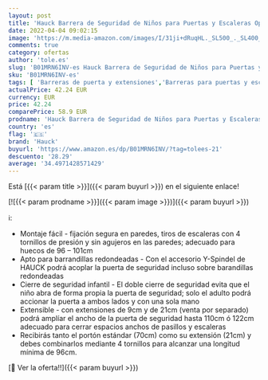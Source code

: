 ```yaml
---
layout: post
title: 'Hauck Barrera de Seguridad de Niños para Puertas y Escaleras Open N Stop Safety incl. Extension 21 cm  Sin Agujeros  96 - 101 cm  Metal  Blanco'
date: 2022-04-04 09:02:15
image: 'https://m.media-amazon.com/images/I/31ji+dRuqHL._SL500_._SL400_.jpg'
comments: true
category: ofertas
author: 'tole.es'
slug: 'B01MRN6INV-es Hauck Barrera de Seguridad de Niños para Puertas y...'
sku: 'B01MRN6INV-es'
tags: [ 'Barreras de puerta y extensiones','Barreras para puertas y escaleras','Bebé','Seguridad','hauck', ]
actualPrice: 42.24 EUR
currency: EUR
price: 42.24
comparePrice: 58.9 EUR
prodname: 'Hauck Barrera de Seguridad de Niños para Puertas y Escaleras Open N Stop Safety incl. Extension 21 cm  Sin Agujeros  96 - 101 cm  Metal  Blanco'
country: 'es'
flag: '🇪🇸'
brand: 'Hauck'
buyurl: 'https://www.amazon.es/dp/B01MRN6INV/?tag=tolees-21'
descuento: '28.29'
average: '34.4971428571429'
---
```


Está [{{< param title >}}]({{< param buyurl >}}) en el siguiente enlace!

[![{{< param prodname >}}]({{< param image >}})]({{< param buyurl >}})

ℹ️:

- Montaje fácil - fijación segura en paredes, tiros de escaleras con 4 tornillos de presión y sin agujeros en las paredes; adecuado para huecos de 96 – 101cm
- Apto para barrandillas redondeadas - Con el accesorio Y-Spindel de HAUCK podrá acoplar la puerta de seguridad incluso sobre barandillas redondeadas
- Cierre de seguridad infantil - El doble cierre de seguridad evita que el niño abra de forma propia la puerta de seguridad; solo el adulto podrá accionar la puerta a ambos lados y con una sola mano
- Extensible - con extensiones de 9cm y de 21cm (venta por separado) podrá amplíar el ancho de la puerta de seguridad hasta 110cm ó 122cm adecuado para cerrar espacios anchos de pasillos y escaleras
- Recibirás tanto el portón estándar (70cm) como su extensión (21cm) y debes combinarlos mediante 4 tornillos para alcanzar una longitud mínima de 96cm.

[🛒 Ver la oferta!!]({{< param buyurl >}})

